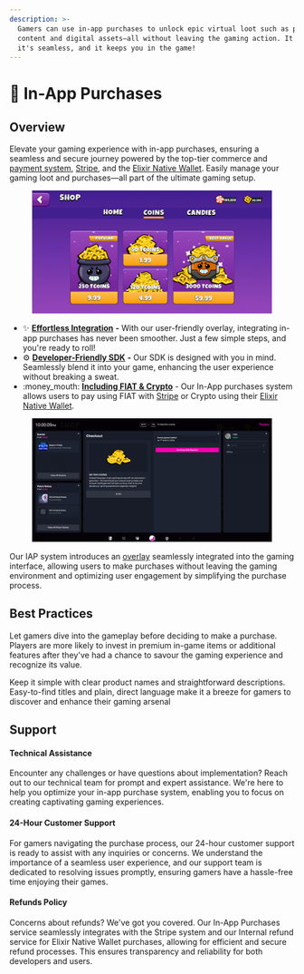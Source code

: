 ```yaml
---
description: >-
  Gamers can use in-app purchases to unlock epic virtual loot such as premium
  content and digital assets—all without leaving the gaming action. It's secure,
  it's seamless, and it keeps you in the game!
---
```


# 🛒 In-App Purchases

## Overview

Elevate your gaming experience with in-app purchases, ensuring a seamless and secure journey powered by the top-tier commerce and [payment system](payment-gateways.md), [Stripe](https://stripe.com/), and the [Elixir Native Wallet](../elixir-invisible-wallet/). Easily manage your gaming loot and purchases—all part of the ultimate gaming setup.

<figure><img src="../../.gitbook/assets/Screenshot_2023-11-30_215803.png" alt=""><figcaption></figcaption></figure>

* ✨ [**Effortless Integration**](developer/) **-** With our user-friendly overlay, integrating in-app purchases has never been smoother. Just a few simple steps, and you're ready to roll!
* ⚙️ [**Developer-Friendly SDK**](../../sdk/unity/) **-** Our SDK is designed with you in mind. Seamlessly blend it into your game, enhancing the user experience without breaking a sweat.
* :money\_mouth: [**Including FIAT & Crypto**](payment-gateways.md) - Our In-App purchases system allows users to pay using FIAT with [Stripe](https://stripe.com/) or Crypto using their [Elixir Native Wallet](../elixir-invisible-wallet/).

<figure><img src="../../.gitbook/assets/Screenshot_2023-11-30_220016.png" alt=""><figcaption></figcaption></figure>

Our IAP system introduces an [overlay](../../sdk/unity/elixir-overlay.md) seamlessly integrated into the gaming interface, allowing users to make purchases without leaving the gaming environment and optimizing user engagement by simplifying the purchase process.



## Best Practices

Let gamers dive into the gameplay before deciding to make a purchase. Players are more likely to invest in premium in-game items or additional features after they've had a chance to savour the gaming experience and recognize its value.

Keep it simple with clear product names and straightforward descriptions. Easy-to-find titles and plain, direct language make it a breeze for gamers to discover and enhance their gaming arsenal



## Support

#### Technical Assistance

Encounter any challenges or have questions about implementation? Reach out to our technical team for prompt and expert assistance. We're here to help you optimize your in-app purchase system, enabling you to focus on creating captivating gaming experiences.

#### 24-Hour Customer Support

For gamers navigating the purchase process, our 24-hour customer support is ready to assist with any inquiries or concerns. We understand the importance of a seamless user experience, and our support team is dedicated to resolving issues promptly, ensuring gamers have a hassle-free time enjoying their games.

#### Refunds Policy

Concerns about refunds? We've got you covered. Our In-App Purchases service seamlessly integrates with the Stripe system and our Internal refund service for Elixir Native Wallet purchases, allowing for efficient and secure refund processes. This ensures transparency and reliability for both developers and users.

